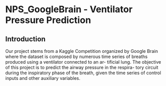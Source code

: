 # NPS_GoogleBrain - Ventilator Pressure Prediction


## Introduction
Our project stems from a Kaggle Competition organized by Google Brain where the dataset is composed by numerous time series of breaths produced using a ventilator connected to an ar- tificial lung. The objective of this project is to predict the airway pressure in the respira- tory circuit during the inspiratory phase of the breath, given the time series of control inputs and other auxiliary variables.
